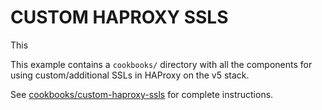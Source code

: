 # CUSTOM HAPROXY SSLS

This 

This example contains a `cookbooks/` directory with all the components for using custom/additional SSLs in HAProxy on the v5 stack.

See [cookbooks/custom-haproxy-ssls](cookbooks/custom-haproxy-ssls/README.md) for complete instructions.
